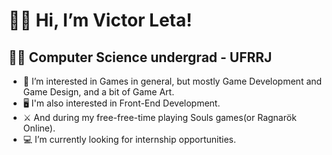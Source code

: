 # 👋😃 Hi, I’m Victor Leta!

## 👨‍💻 Computer Science undergrad - UFRRJ
- 👀 I’m interested in Games in general, but mostly Game Development and Game Design, and a bit of Game Art.
- 🖥 I'm also interested in Front-End Development.
- ⚔️ And during my free-free-time playing Souls games(or Ragnarök Online).
- 💻 I’m currently looking for internship opportunities.   

<!---
victorrlo/victorrlo is a ✨ special ✨ repository because its `README.md` (this file) appears on your GitHub profile.
You can click the Preview link to take a look at your changes.
--->
